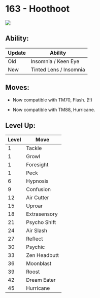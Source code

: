 # 163 - Hoothoot
![][163]

## Ability:

Update | Ability
---    | ---
Old    | Insomnia / Keen Eye
New    | Tinted Lens / Insomnia

## Moves:

 - Now compatible with TM70, Flash. (!!)

 - Now compatible with TM88, Hurricane.

## Level Up:

Level | Move
---   | ---
  1   | Tackle
  1   | Growl
  1   | Foresight
  1   | Peck
  6   | Hypnosis
  9   | Confusion
 12   | Air Cutter
 15   | Uproar
 18   | Extrasensory
 21   | Psycho Shift
 24   | Air Slash
 27   | Reflect
 30   | Psychic
 33   | Zen Headbutt
 36   | Moonblast
 39   | Roost
 42   | Dream Eater
 45   | Hurricane



[163]: /img/pokemon/163.png
